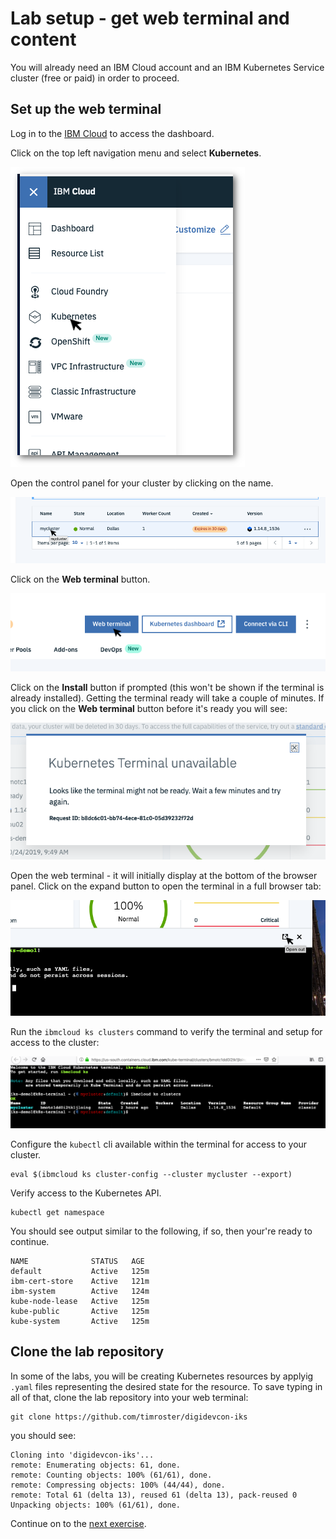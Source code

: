 # Lab setup - get web terminal and content

You will already need an IBM Cloud account and an IBM Kubernetes Service cluster (free or paid) in order to proceed.

## Set up the web terminal

Log in to the [IBM Cloud](https://cloud.ibm.com) to access the dashboard.

Click on the top left navigation menu and select **Kubernetes**.

![Navigation Menu](../.gitbook/assets/navigation-menu-ds.png)

Open the control panel for your cluster by clicking on the name.

![Open Cluster](../.gitbook/assets/open-cluster.png)

Click on the **Web terminal** button.

![Open Web Terminal](../.gitbook/assets/open-web-terminal.png)

Click on the **Install** button if prompted (this won't be shown if the terminal is already installed). Getting the terminal ready will take a couple of minutes. If you click on the **Web terminal** button before it's ready you will see:

![Kubernetes terminal unavailable](../.gitbook/assets/terminal-unavailable.png)

Open the web terminal - it will initially display at the bottom of the browser panel. Click on the expand button to open the terminal in a full browser tab:

![Expand the web terminal](../.gitbook/assets/expand-terminal.png)

Run the `ibmcloud ks clusters` command to verify the terminal and setup for access to the cluster:

![Confirm clustert access](../.gitbook/assets/terminal-ready.png)

Configure the `kubectl` cli available within the terminal for access to your cluster.

```text
eval $(ibmcloud ks cluster-config --cluster mycluster --export)
```

Verify access to the Kubernetes API.

```text
kubectl get namespace
```

You should see output similar to the following, if so, then your're ready to continue.

```text
NAME              STATUS   AGE
default           Active   125m
ibm-cert-store    Active   121m
ibm-system        Active   124m
kube-node-lease   Active   125m
kube-public       Active   125m
kube-system       Active   125m
```

## Clone the lab repository

In some of the labs, you will be creating Kubernetes resources by applyig `.yaml` files representing the desired state for the resource. To save typing in all of that, clone the lab repository into your web terminal:

```text
git clone https://github.com/timroster/digidevcon-iks
```

you should see:

```text
Cloning into 'digidevcon-iks'...
remote: Enumerating objects: 61, done.
remote: Counting objects: 100% (61/61), done.
remote: Compressing objects: 100% (44/44), done.
remote: Total 61 (delta 13), reused 61 (delta 13), pack-reused 0
Unpacking objects: 100% (61/61), done.
```

Continue on to the [next exercise](../exercise-1/README.md).
